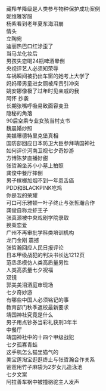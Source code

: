 藏羚羊降级是人类参与物种保护成功案例  
妮维雅客服  
杨紫看到老年夏东海泪崩  
情头  
立陶宛  
迪丽热巴口红涂歪了  
当马龙化妆后  
男孩失恋喝24瓶啤酒晕倒  
央视评艺人必须知荣辱  
车祸瞬间被扔出车窗的她考上大学了  
妈妈带男童进女厕被斥责引冲突  
姚安娜像极了过年时见亲戚的我  
阿怀 抄袭  
长期张嘴呼吸易致面容变丑  
隐秘的角落  
90后空乘专业女孩当村支书  
魏晨婚纱照  
美媒曝德特里克堡真相  
国防部回应日本防卫大臣参拜靖国神社  
如何评价河南卫视七夕奇妙游  
方博陈梦直播好甜  
张哲瀚坐苏小小墓上拍照  
龚俊中餐厅摔倒  
男子槟榔加烟不到一年患舌癌  
PDD和BLACKPINK吃鸡  
你是我的荣耀  
可口可乐雅顿一叶子终止与张哲瀚合作  
龚俊自称龙虾王子  
张真源被中央戏剧学院录取  
换乘恋爱  
广州不再审批学科类培训机构  
龙门金刚 震撼  
张哲瀚回应人民日报评论  
日本甲级战犯的判决书长达1212页  
范丞丞模仿人类高质量男性  
人类高质量七夕祝福  
双镜  
郭美美泪洒庭审现场  
七夕奇妙游  
有哪些中国人必须铭记的事  
教育部门秋季返校最新要求  
靖国神社究竟是什么  
男子用点钞券当彩礼获刑3年半  
中餐厅  
靖国神社中的十四个甲级战犯  
七夕孤寡青蛙  
这手机怎么猫里猫气的  
美宝莲淘宝逛逛终止与张哲瀚合作关系  
爸爸用竹子麻袋为2岁女儿造泳池  
七夕文案  
阿拉善车祸中被撞骆驼主人发声  
